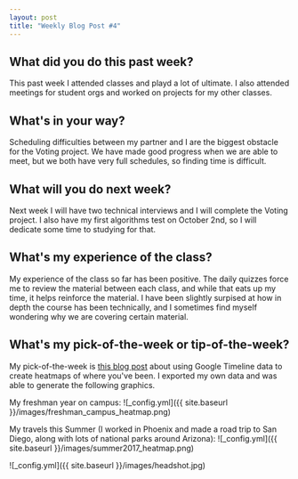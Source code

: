 ```yaml
---
layout: post
title: "Weekly Blog Post #4"
---
```



## What did you do this past week?
This past week I attended classes and playd a lot of ultimate. I also attended meetings for student orgs and worked on projects for my other classes.

## What's in your way?
Scheduling difficulties between my partner and I are the biggest obstacle for the Voting project. We have made good progress when we are able to meet, but we both have very full schedules, so finding time is difficult.

## What will you do next week?
Next week I will have two technical interviews and I will complete the Voting project. I also have my first algorithms test on October 2nd, so I will dedicate some time to studying for that.

## What's my experience of the class?
My experience of the class so far has been positive. The daily quizzes force me to review the material between each class, and while that eats up my time, it helps reinforce the material. I have been slightly surpised at how in depth the course has been technically, and I sometimes find myself wondering why we are covering certain material.

## What's my pick-of-the-week or tip-of-the-week?
My pick-of-the-week is [this blog post](https://emerywolf.wordpress.com/2017/09/20/using-google-timeline-data-to-create-location-heatmaps/) about using Google Timeline data to create heatmaps of where you've been. I exported my own data and was able to generate the following graphics.

My freshman year on campus:
![_config.yml]({{ site.baseurl }}/images/freshman_campus_heatmap.png)

My travels this Summer (I worked in Phoenix and made a road trip to San Diego, along with lots of national parks around Arizona):
![_config.yml]({{ site.baseurl }}/images/summer2017_heatmap.png)

![_config.yml]({{ site.baseurl }}/images/headshot.jpg)
